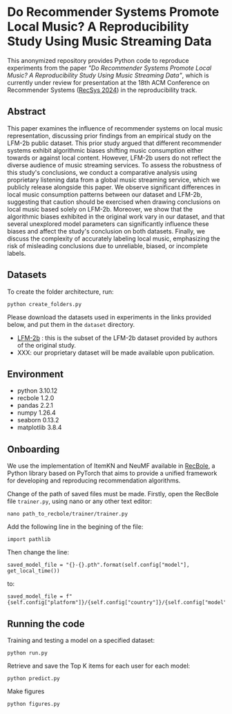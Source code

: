 # Do Recommender Systems Promote Local Music? A Reproducibility Study Using Music Streaming Data


This anonymized repository provides Python code to reproduce experiments from the paper _"Do Recommender Systems Promote Local Music? A Reproducibility Study Using Music Streaming Data"_, which is currently under review for presentation at the 18th ACM Conference on Recommender Systems ([RecSys 2024](https://recsys.acm.org/recsys24/)) in the reproducibility track.


## Abstract

This paper examines the influence of recommender systems on local music representation, discussing prior findings from an empirical study on the LFM-2b public dataset. This prior study argued that different recommender systems exhibit algorithmic biases shifting music consumption either towards or against local content.
However, LFM-2b users do not reflect the diverse audience of music streaming services.
To assess the robustness of this study's conclusions, we conduct a comparative analysis using proprietary listening data from a global music streaming service, which we publicly release alongside this paper. We observe significant differences in local music consumption patterns between our dataset and LFM-2b, suggesting that caution should be exercised when drawing conclusions on local music based solely on LFM-2b.
Moreover, we show that the algorithmic biases exhibited in the original work vary in our dataset, and that several unexplored model parameters can significantly influence these biases and affect the study's conclusion on both datasets. Finally, we discuss the complexity of accurately labeling local music, emphasizing the risk of misleading conclusions due to unreliable, biased, or incomplete labels.

## Datasets

To create the folder architecture, run: 
```
python create_folders.py
```

Please download the datasets used in experiments in the links provided below, and put them in the `dataset` directory.
- [LFM-2b](https://drive.google.com/file/d/1a7DG9UNKNZQlXVjS9zoYdzl4jZC06Rhz/view?usp=drive_link) : this is the subset of the LFM-2b dataset provided by authors of the original study.
- XXX: our proprietary dataset will be made available upon publication.

## Environment
- python 3.10.12
- recbole 1.2.0
- pandas 2.2.1
- numpy 1.26.4
- seaborn 0.13.2
- matplotlib 3.8.4

## Onboarding

We use the implementation of ItemKN and NeuMF available in [RecBole](https://recbole.io/), a Python library based on PyTorch that aims to provide a unified framework for developing and reproducing recommendation algorithms. 

Change of the path of saved files must be made. Firstly, open the RecBole file `trainer.py`, using nano or any other text editor:

```
nano path_to_recbole/trainer/trainer.py
```

Add the following line in the begining of the file:

```
import pathlib
```

Then change the line:

```
saved_model_file = "{}-{}.pth".format(self.config["model"], get_local_time())
```

to:

```
saved_model_file = f"{self.config["platform"]}/{self.config["country"]}/{self.config["model"]}/get_local_time().pth"
```

## Running the code

Training and testing a model on a specified dataset:

```
python run.py
```

Retrieve and save the Top K items for each user for each model:

```
python predict.py
```

Make figures

```
python figures.py
```
